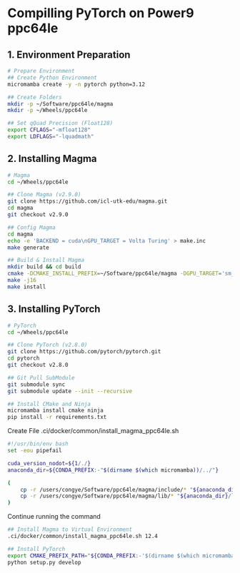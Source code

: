 # Compilling PyTorch on Power9 ppc64le

## 1. Environment Preparation

```bash
# Prepare Environment
## Create Python Environment
micromamba create -y -n pytorch python=3.12

## Create Folders
mkdir -p ~/Software/ppc64le/magma
mkdir -p ~/Wheels/ppc64le

## Set qQuad Precision (Float128)
export CFLAGS="-mfloat128"
export LDFLAGS="-lquadmath"
```

## 2. Installing Magma

```bash
# Magma
cd ~/Wheels/ppc64le

## Clone Magma (v2.9.0)
git clone https://github.com/icl-utk-edu/magma.git
cd magma
git checkout v2.9.0

## Config Magma
cd magma
echo -e 'BACKEND = cuda\nGPU_TARGET = Volta Turing' > make.inc
make generate

## Build & Install Magma
mkdir build && cd build
cmake -DCMAKE_INSTALL_PREFIX=~/Software/ppc64le/magma -DGPU_TARGET='sm_70;sm_75' ..
make -j16
make install
```

## 3. Installing PyTorch

```bash
# PyTorch
cd ~/Wheels/ppc64le

## Clone PyTorch (v2.8.0)
git clone https://github.com/pytorch/pytorch.git
cd pytorch
git checkout v2.8.0

## Git Pull SubModule
git submodule sync
git submodule update --init --recursive

## Install CMake and Ninja
micromamba install cmake ninja
pip install -r requirements.txt
```

Create File .ci/docker/common/install_magma_ppc64le.sh

```bash
#!/usr/bin/env bash
set -eou pipefail

cuda_version_nodot=${1/./}
anaconda_dir=${CONDA_PREFIX:-"$(dirname $(which micromamba))/../"}

(
    cp -r /users/congye/Software/ppc64le/magma/include/* "${anaconda_dir}/include/"
    cp -r /users/congye/Software/ppc64le/magma/lib/* "${anaconda_dir}/lib"
)
```

Continue running the command

```bash
## Install Magma to Virtual Environment
.ci/docker/common/install_magma_ppc64le.sh 12.4

## Install PyTorch
export CMAKE_PREFIX_PATH="${CONDA_PREFIX:-'$(dirname $(which micromamba))/../'}:${CMAKE_PREFIX_PATH}"
python setup.py develop
```
